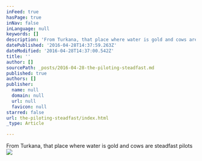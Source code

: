 ```yaml
---
inFeed: true
hasPage: true
inNav: false
inLanguage: null
keywords: []
description: 'From Turkana, that place where water is gold and cows are steadfast pilots '
datePublished: '2016-04-28T14:37:59.263Z'
dateModified: '2016-04-28T14:37:00.542Z'
title: ''
author: []
sourcePath: _posts/2016-04-28-the-piloting-steadfast.md
published: true
authors: []
publisher:
  name: null
  domain: null
  url: null
  favicon: null
starred: false
url: the-piloting-steadfast/index.html
_type: Article

---
```

From Turkana, that place where water is gold and cows are steadfast pilots ![](https://the-grid-user-content.s3-us-west-2.amazonaws.com/705519a5-4ba7-4721-a688-3f7a01300245.jpg)